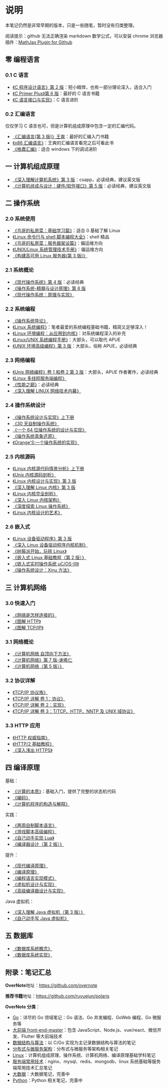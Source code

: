 # 说明

本笔记仍然是非常早期的版本，只是一些随笔，暂时没有归类整理。

阅读提示：github 无法正确渲染 markdown 数学公式，可以安装 chrome 浏览器插件：[MathJax Plugin for Github](https://chrome.google.com/webstore/detail/mathjax-plugin-for-github/ioemnmodlmafdkllaclgeombjnmnbima/related)

## 零 编程语言

### 0.1 C 语言

- [《C 程序设计语言》第 2 版](https://book.douban.com/subject/1139336/)：短小精悍，也有一部分理论深入，适合入门
- [《C Primer Plus》第 6 版](https://book.douban.com/subject/26792521/)：最好的 C 语言书籍
- [《C 语言接口与实现》](https://book.douban.com/subject/26771060/)：C 语言进阶

### 0.2 汇编语言

仅仅学习 C 语言也可，但是计算机组成原理中包含一定的汇编代码。

- [《汇编语言(第 3 版)》王爽](https://book.douban.com/subject/25726019/)：最好的汇编入门书籍
- [《x86 汇编语言》](https://book.douban.com/subject/20492528/)：王爽的汇编语言看完之后可看此书
- [《格蠹汇编》](https://book.douban.com/subject/22994051/)：适合 windows 下的调试进阶

## 一 计算机组成原理

- [《深入理解计算机系统》第 3 版](https://book.douban.com/subject/26912767/)：csapp，必读经典，建议英文版
- [《计算机组成与设计：硬件/软件接口》第 5 版](https://book.douban.com/subject/26604008/)：必读经典，建议英文版

## 二 操作系统

### 2.0 系统使用

- [《鸟哥的私房菜：基础学习篇》](https://book.douban.com/subject/4889838/)：适合 0 基础了解 Linux
- [《Linux 命令行与 shell 脚本编程大全》](https://book.douban.com/subject/26854226/)：shell 精品
- [《鸟哥的私房菜：服务器架设篇》](https://book.douban.com/subject/10794788/)：偏运维方向
- [《UNIX/Linux 系统管理技术手册》](https://book.douban.com/subject/10747453/)：偏运维方向
- [《构建高可用 Linux 服务器(第 3 版)》](https://book.douban.com/subject/26347915/)

### 2.1 系统概论

- [《现代操作系统》第 4 版](https://book.douban.com/subject/27096665/)：必读经典
- [《操作系统-精髓与设计原理》第 6 版](https://book.douban.com/subject/5064311/)
- [《现代操作系统：原理与实现》](https://book.douban.com/subject/35208251/)

### 2.2 系统编程

- [《操作系统导论》](https://book.douban.com/subject/33463930/)
- [《Linux 系统编程》](https://book.douban.com/subject/25828773/)：笔者最爱的系统编程基础书籍，精简又足够深入！
- [《Linux 环境编程：从应用到内核》](https://book.douban.com/subject/26820213/)：对系统编程深入的补充
- [《Linux/UNIX 系统编程手册》](https://book.douban.com/subject/25809330/)：大部头，可以取代 APUE
- [《UNIX 环境高级编程》第 3 版](https://book.douban.com/subject/25900403/)：大部头，俗称 APUE，必读经典

### 2.3 网络编程

- [《Unix 网络编程》卷 1 和卷 2 第 3 版](https://book.douban.com/subject/26434583/)：大部头，APUE 作者著作，必读经典
- [《Linux 多线程服务端编程》](https://book.douban.com/subject/20471211/)
- [《性能之巅》](https://book.douban.com/subject/26586598/)：必读经典
- [《深入理解 LINUX 网络技术内幕》](https://book.douban.com/subject/4015134/)

### 2.4 操作系统设计

- [《操作系统设计与实现》上下册](https://book.douban.com/subject/2044818/)
- [《30 天自制操作系统》](https://book.douban.com/subject/11530329/)
- [《一个 64 位操作系统的设计与实现》](https://book.douban.com/subject/30222325/)
- [《操作系统真象还原》](https://book.douban.com/subject/26745156/)
- [《Orange'S:一个操作系统的实现》](https://book.douban.com/subject/3735649/)

### 2.5 内核源码

- [《Linux 内核源代码情景分析》上下册](https://book.douban.com/subject/1240321/)
- [《Unix 内核源码剖析》](https://book.douban.com/subject/25831005/)
- [《Linux 内核设计与实现》第 3 版](https://book.douban.com/subject/6097773/)
- [《深入理解 Linux 内核》第 3 版](https://book.douban.com/subject/2287506/)
- [《Linux 内核完全剖析》](https://book.douban.com/subject/3229243/)
- [《深入 Linux 内核架构》](https://book.douban.com/subject/4843567/)
- [《深度探索 Linux 操作系统》](https://book.douban.com/subject/25743846/)
- [《Linux 内核设计的艺术》](https://book.douban.com/subject/24708145/)

### 2.6 嵌入式

- [《Linux 设备驱动程序》第 3 版](https://book.douban.com/subject/1723151/)
- [《深入 Linux 设备驱动程序内核机制》](https://book.douban.com/subject/10433743/)
- [《树莓派开始，玩转 Linux》](https://book.douban.com/subject/30259573/)
- [《嵌入式 Linux 基础教程（第 2 版）》](https://book.douban.com/subject/10599779/)
- [《嵌入式实时操作系统 μC/OS-III》](https://book.douban.com/subject/20389564/)
- [《操作系统设计：Xinu 方法》](https://book.douban.com/subject/25772410/)

## 三 计算机网络

### 3.0 快速入门

- [《网络是怎样连接的》](https://book.douban.com/subject/26941639/)
- [《图解 HTTP》](https://book.douban.com/subject/25863515/)
- [《图解 TCP/IP》](https://book.douban.com/subject/24737674/)

### 3.1 网络概论

- [《计算机网络 自顶向下方法》](https://book.douban.com/subject/30280001/)
- [《计算机网络》第 7 版-谢希仁](https://book.douban.com/subject/26960678/)
- [《计算机网络（第 5 版）》](https://book.douban.com/subject/10510747/)

### 3.2 协议详解

- [《TCP/IP 协议族》](https://book.douban.com/subject/5386194)
- [《TCP/IP 详解 卷 1：协议》](https://book.douban.com/subject/10742272/)
- [《TCP/IP 详解 卷 2：实现》](https://book.douban.com/subject/4707727/)
- [《TCP/IP 详解 卷 3：T/TCP、HTTP、NNTP 及 UNIX 域协议》](https://book.douban.com/subject/4707732/)

### 3.3 HTTP 应用

- [《HTTP 权威指南》](https://book.douban.com/subject/10746113/)
- [《HTTP/2 基础教程》](https://book.douban.com/subject/27665112/)
- [《深入浅出 HTTPS》](https://book.douban.com/subject/30250772/)

## 四 编译原理

基础：

- [《计算的本质》](https://book.douban.com/subject/26148763/)：基础入门，提供了完整的状态机代码
- [《编码》](https://book.douban.com/subject/20260928/)
- [《计算机程序的构造与解释》](https://book.douban.com/subject/1148282/)

实践：

- [《两周自制脚本语言》](https://book.douban.com/subject/25908672/)
- [《游戏脚本高级编程》](https://book.douban.com/subject/1927405/)
- [《自己动手实现 Lua》](https://book.douban.com/subject/30348061)
- [《编译器设计（第 2 版）》](https://book.douban.com/subject/20436488/)

提升：

- [《现代编译原理》](https://book.douban.com/subject/30191414/)
- [《编译原理》](https://book.douban.com/subject/3296317/)
- [《编程语言实现模式》](https://book.douban.com/subject/10482195/)
- [《虚拟机设计与实现》](https://book.douban.com/subject/34935105/)
- [《高级编译器设计与实现》](https://book.douban.com/subject/1400374)

Java 虚拟机：

- [《深入理解 Java 虚拟机（第 3 版）》](https://book.douban.com/subject/34907497)
- [《自己动手写 Java 虚拟机》](https://book.douban.com/subject/26802084)

## 五 数据库

- [《数据库系统概念》](https://book.douban.com/subject/10548379/)
- [《数据库系统实现》](https://book.douban.com/subject/4838430/)

## 附录：笔记汇总

**OverNote**地址：<https://github.com/overnote>

**推荐书籍**地址：<https://github.com/ruyuejun/polaris>

**OverNote 分类**：

- [Go](https://github.com/overnote/over-golang)：详尽的 Go 领域笔记：Go 语法、Go 并发编程、GoWeb 编程、Go 微服务等
- [大前端 front-end-master](https://github.com/overnote/front-end-master)：包含 JavaScript、Node.js、vue/react、微信开发、Flutter 等大前端技术
- [数据结构与算法](https://github.com/overnote/over-algorithm)：以 C/Go 实现为主记录数据结构与算法的笔记
- [分布式与微服务架构](https://github.com/overnote/over-architecture/)：分布式与微服务等架构相关笔记
- [Linux](https://github.com/overnote/over-linux)：计算机组成原理、操作系统、计算机网络、编译原理基础学科笔记
- [服务端常用技术](https://github.com/overnote/server-side)：nginx、mysql、redis、mongodb、linux 系统基础等服务端常用技术汇总笔记
- [大数据](https://github.com/overnote/over-bigdata)：大数据笔记，完善中
- [Python](https://github.com/overnote/over-python)：Python 相关笔记，完善中
